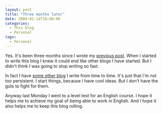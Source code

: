 ```yaml
---
layout: post
title: "Three months later"
date: 2009-02-14T18:00:00
categories:
  - This blog
  - Personal
tags:
  - Personal
---
```


Yes. It's been three months since I wrote my [previous post](/posts/2008-11-19-yahoo-declining-star-ii). When I started to write this blog I knew it could end like other blogs I have started. But I didn't think I was going to stop writing so fast.

In fact I have [some other blog](http://noigo.blogspot.com/) I write from time to time. It's just that I'm not too persistent. I start things, because I have cool ideas. But I don't have the guts to fight for them.

Anyway last Monday I went to a level test for an English course. I hope it helps me to achieve my goal of being able to work in English. And I hope it also helps me to keep this blog rolling.
